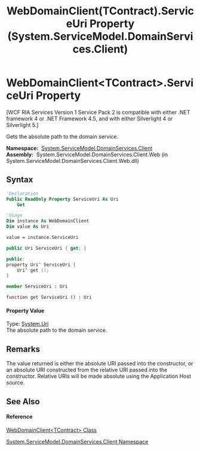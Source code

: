 ﻿---
title: WebDomainClient(TContract).ServiceUri Property  (System.ServiceModel.DomainServices.Client)
TOCTitle: ServiceUri Property
ms:assetid: P:System.ServiceModel.DomainServices.Client.WebDomainClient`1.ServiceUri
ms:mtpsurl: https://msdn.microsoft.com/en-us/library/Ff423116(v=VS.91)
ms:contentKeyID: 28755482
ms.date: 01/27/2012
mtps_version: v=VS.91
f1_keywords:
- System.ServiceModel.DomainServices.Client.WebDomainClient`1.ServiceUri
- System.ServiceModel.DomainServices.Client.WebDomainClient`1.get_ServiceUri
dev_langs:
- CSharp
- JScript
- VB
- FSharp
- c++
api_location:
- System.ServiceModel.DomainServices.Client.Web.dll
api_name:
- System.ServiceModel.DomainServices.Client.WebDomainClient`1.get_ServiceUri
- System.ServiceModel.DomainServices.Client.WebDomainClient`1.ServiceUri
api_type:
- Managed
topic_type:
- apiref
- kbSyntax
product_family_name: VS
ROBOTS: INDEX,FOLLOW
---

# WebDomainClient\<TContract\>.ServiceUri Property

\[WCF RIA Services Version 1 Service Pack 2 is compatible with either .NET framework 4 or .NET Framework 4.5, and with either Silverlight 4 or Silverlight 5.\]

Gets the absolute path to the domain service.

**Namespace:**  [System.ServiceModel.DomainServices.Client](ff422479\(v=vs.91\).md)  
**Assembly:**  System.ServiceModel.DomainServices.Client.Web (in System.ServiceModel.DomainServices.Client.Web.dll)

## Syntax

``` vb
'Declaration
Public ReadOnly Property ServiceUri As Uri
    Get
```

``` vb
'Usage
Dim instance As WebDomainClient
Dim value As Uri

value = instance.ServiceUri
```

``` csharp
public Uri ServiceUri { get; }
```

``` c++
public:
property Uri^ ServiceUri {
    Uri^ get ();
}
```

``` fsharp
member ServiceUri : Uri
```

``` jscript
function get ServiceUri () : Uri
```

#### Property Value

Type: [System.Uri](https://msdn.microsoft.com/en-us/library/txt7706a)  
The absolute path to the domain service.  

## Remarks

The value returned is either the absolute URI passed into the constructor, or an absolute URI constructed from the relative URI passed into the constructor. Relative URIs will be made absolute using the Application Host source.

## See Also

#### Reference

[WebDomainClient\<TContract\> Class](ff422638\(v=vs.91\).md)

[System.ServiceModel.DomainServices.Client Namespace](ff422479\(v=vs.91\).md)

